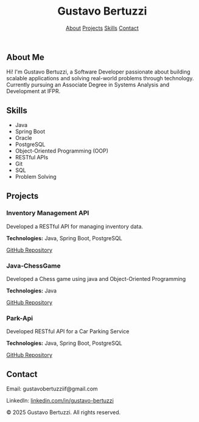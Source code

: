 <!DOCTYPE html>
<html lang="en">
  
<head>
</head>
  <meta charset="UTF-8">
  <meta name="viewport" content="width=device-width, initial-scale=1.0">
  <link rel="stylesheet" href="style.css">
<body>

<header>
  <h1>Gustavo Bertuzzi</h1>
  <nav>
    <a href="#about">About</a>
    <a href="#projects">Projects</a>
    <a href="#skills">Skills</a>
    <a href="#contact">Contact</a>
  </nav>
</header>

<div class="container">
  <section id="about" class="section">
    <h2>About Me</h2>
    <p>Hi! I'm Gustavo Bertuzzi, a Software Developer passionate about building scalable applications and solving real-world problems through technology. Currently pursuing an Associate Degree in Systems Analysis and Development at IFPR.</p>
  </section>
  
  <section id="skills" class="section">
    <h2>Skills</h2>
    <ul>
      <li>Java</li>
      <li>Spring Boot</li>
      <li>Oracle</li>
      <li>PostgreSQL</li>
      <li>Object-Oriented Programming (OOP)</li>
      <li>RESTful APIs</li>
      <li>Git</li>
      <li>SQL</li>
      <li>Problem Solving</li>
    </ul>
  </section>
  
   <section id="projects" class="section">
    <h2>Projects</h2>
    <div class="project">
      <h3>Inventory Management API</h3>
      <p>Developed a RESTful API for managing inventory data.</p>
      <p><strong>Technologies:</strong> Java, Spring Boot, PostgreSQL</p>
      <p><a href="https://github.com/Bertazz1/Inventory-Management-API">GitHub Repository</a></p>
    </div>
     
   <div class="project">
      <h3>Java-ChessGame</h3>
      <p>Developed a Chess game using java and Object-Oriented Programming</p>
      <p><strong>Technologies:</strong> Java</p>
      <p><a href="https://github.com/Bertazz1/ChessGame">GitHub Repository</a></p>
    </div>

  <div class="project">
      <h3>Park-Api</h3>
      <p>Developed RESTful API for a Car Parking Service</p>
      <p><strong>Technologies:</strong> Java, Spring Boot, PostgreSQL</p>
      <p><a href="https://github.com/Bertazz1/Park-API">GitHub Repository</a></p>
  </div>


  </section>


  <section id="contact" class="section">
    <h2>Contact</h2>
    <p>Email: gustavobertuzziif@gmail.com</p>
    <p>LinkedIn: <a href="https://www.linkedin.com/in/gustavo-bertuzzi" target="_blank">linkedin.com/in/gustavo-bertuzzi</a></p>
  </section>
</div>

<footer>
  <p>&copy; 2025 Gustavo Bertuzzi. All rights reserved.</p>
</footer>

</body>
</html>
